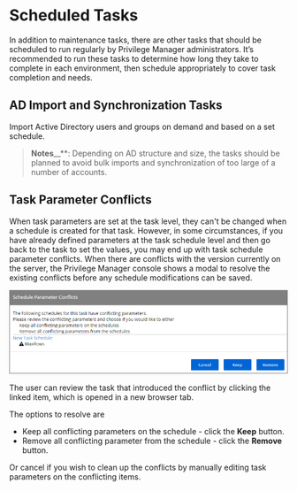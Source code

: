 [title]: # (Scheduled Tasks)
[tags]: # (regular)
[priority]: # (1)
# Scheduled Tasks

In addition to maintenance tasks, there are other tasks that should be scheduled to run regularly by Privilege Manager administrators. It’s recommended to run these tasks to determine how long they take to complete in each environment, then schedule appropriately to cover task completion and needs.

## AD Import and Synchronization Tasks

Import Active Directory users and groups on demand and based on a set schedule.

>**Notes**__**: Depending on AD structure and size, the tasks should be planned to avoid bulk imports and synchronization of too large of a number of accounts.

## Task Parameter Conflicts

When task parameters are set at the task level, they can't be changed when a schedule is created for that task. However, in some circumstances, if you have already defined parameters at the task schedule level and then go back to the task to set the values, you may end up with task schedule parameter conflicts. When there are conflicts with the version currently on the server, the Privilege Manager console shows a modal to resolve the existing conflicts before any schedule modifications can be saved.

![Schedule Parameter Conflicts](images/schedule-conflict.png)

The user can review the task that introduced the conflict by clicking the linked item, which is opened in a new browser tab.

The options to resolve are

* Keep all conflicting parameters on the schedule - click the __Keep__ button.
* Remove all conflicting parameter from the schedule - click the __Remove__ button.

Or cancel if you wish to clean up the conflicts by manually editing task parameters on the conflicting items.
